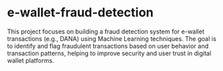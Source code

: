 # e-wallet-fraud-detection
This project focuses on building a fraud detection system for e-wallet transactions (e.g., DANA) using Machine Learning techniques. The goal is to identify and flag fraudulent transactions based on user behavior and transaction patterns, helping to improve security and user trust in digital wallet platforms.

